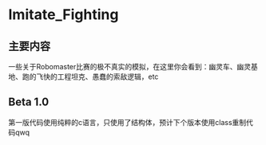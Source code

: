 # Imitate_Fighting
## 主要内容
一些关于Robomaster比赛的极不真实的模拟，在这里你会看到：幽灵车、幽灵基地、跑的飞快的工程坦克、愚蠢的索敌逻辑，etc
## Beta 1.0
第一版代码使用纯粹的c语言，只使用了结构体，预计下个版本使用class重制代码qwq
